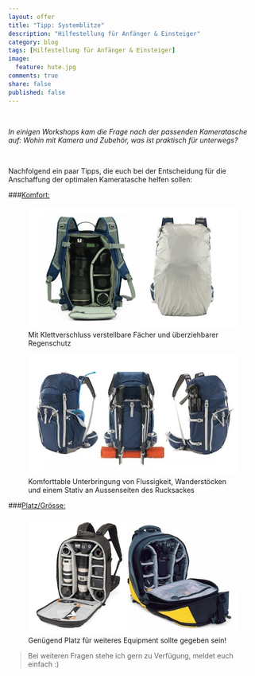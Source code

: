 ```yaml
---
layout: offer
title: "Tipp: Systemblitze"
description: "Hilfestellung für Anfänger & Einsteiger"
category: blog
tags: [Hilfestellung für Anfänger & Einsteiger]
image:
  feature: hute.jpg
comments: true
share: false
published: false
---
```

 
  


    



*In einigen Workshops kam die Frage nach der passenden Kameratasche auf: 
Wohin mit Kamera und Zubehör, was ist praktisch für unterwegs?* 
 
  


    



Nachfolgend ein paar Tipps, die euch bei der Entscheidung für die Anschaffung der optimalen Kameratasche helfen sollen:


###<u>Komfort:</u>


<figure>
<img src="/images/bag1.jpg"/>
<figcaption>Mit Klettverschluss verstellbare Fächer und überziehbarer Regenschutz</figcaption>
</figure>



<figure>
<img src="/images/bag2.jpg"/>
<figcaption>Komforttable Unterbringung von Flussigkeit, Wanderstöcken und einem Stativ an Aussenseiten des Rucksackes</figcaption>
</figure>


###<u>Platz/Grösse:</u>

<figure>
<img src="/images/bag3.jpg"/>
<figcaption>Genügend Platz für weiteres Equipment sollte gegeben sein!</figcaption>
</figure>








  



> Bei weiteren Fragen stehe ich gern zu Verfügung, meldet euch einfach :)